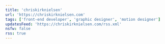 ```yaml
---
title: 'chriskirknielsen'
url: 'https://chriskirknielsen.com'
tags: ['front-end developer', 'graphic designer', 'motion designer']
updatesFeed: 'https://chriskirknielsen.com/rss.xml'
nsfw: false
rss: true
---
```

